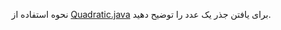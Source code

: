 نحوه استفاده از [Quadratic.java](https://introcs.cs.princeton.edu/java/12types/Quadratic.java.html) برای یافتن جذر یک عدد را توضیح دهید.
